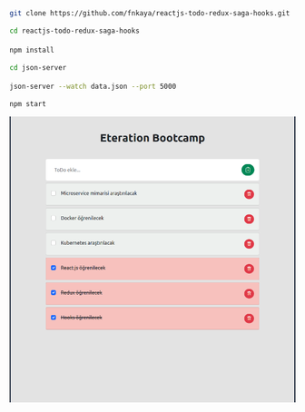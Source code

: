 ```bash
git clone https://github.com/fnkaya/reactjs-todo-redux-saga-hooks.git
```
```bash
cd reactjs-todo-redux-saga-hooks

npm install
```
```bash
cd json-server

json-server --watch data.json --port 5000
```
```bash
npm start
```


![todo-app](./public/todo.png)
